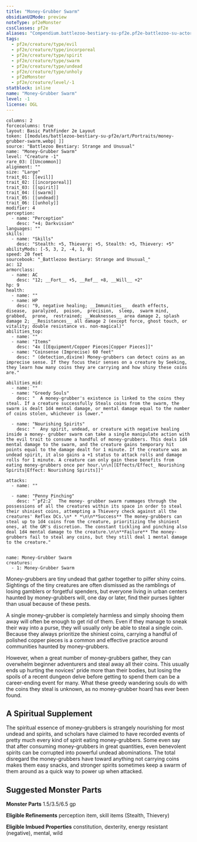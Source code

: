 ```yaml
---
title: "Money-Grubber Swarm"
obsidianUIMode: preview
noteType: pf2eMonster
cssClasses: pf2e
aliases: "Compendium.battlezoo-bestiary-su-pf2e.pf2e-battlezoo-su-actors.Actor.Jv1sYa1MSLhTu4ub" 
tags:
  - pf2e/creature/type/evil
  - pf2e/creature/type/incorporeal
  - pf2e/creature/type/spirit
  - pf2e/creature/type/swarm
  - pf2e/creature/type/undead
  - pf2e/creature/type/unholy
  - pf2eMonster
  - pf2e/creature/level/-1
statblock: inline
name: "Money-Grubber Swarm"
level: -1
license: OGL
---
```


```statblock
columns: 2
forcecolumns: true
layout: Basic Pathfinder 2e Layout
token: [[modules/battlezoo-bestiary-su-pf2e/art/Portraits/money-grubber-swarm.webp| ]]
source: "Battlezoo Bestiary: Strange and Unusual"
name: "Money-Grubber Swarm"
level: "Creature -1"
rare_03: [[Uncommon]]
alignment: ""
size: "Large"
trait_01: [[evil]]
trait_02: [[incorporeal]]
trait_03: [[spirit]]
trait_04: [[swarm]]
trait_05: [[undead]]
trait_06: [[unholy]]
modifier: 4
perception:
  - name: "Perception"
    desc: "+4; Darkvision"
languages: ""
skills:
  - name: "Skills"
    desc: "Stealth: +5, Thievery: +5, Stealth: +5, Thievery: +5"
abilityMods: [-5, 3, 2, -4, 1, 0]
speed: 20 feet
sourcebook: "_Battlezoo Bestiary: Strange and Unusual_"
ac: 12
armorclass:
  - name: AC
    desc: "12; __Fort__ +5, __Ref__ +8, __Will__ +2"
hp: 9
health:
  - name: ""
  - name: HP
    desc: "9, negative healing; __Immunities__  death effects,  disease,  paralyzed,  poison,  precision,  sleep,  swarm mind,  grabbed,  prone,  restrained; __Weaknesses__ area damage 2, splash damage 2; __Resistances__ all damage 2 (except force, ghost touch, or vitality; double resistance vs. non-magical)"
abilities_top:
  - name: ""
  - name: "Items"
    desc: "4x [[Equipment/Copper Pieces|Copper Pieces]]"
  - name: "Coinsense (Imprecise) 60 feet"
    desc: " (detection,divine) Money-grubbers can detect coins as an imprecise sense. If they focus their senses on a creature by Seeking, they learn how many coins they are carrying and how shiny these coins are."

abilities_mid:
  - name: ""
  - name: "Greedy Souls"
    desc: "  A money-grubber's existence is linked to the coins they steal. If a creature successfully Steals coins from the swarm, the swarm is dealt 1d4 mental damage, or mental damage equal to the number of coins stolen, whichever is lower."

  - name: "Nourishing Spirits"
    desc: "  Any spirit, undead, or creature with negative healing inside a money- grubber swarm can take a single manipulate action with the evil trait to consume a handful of money-grubbers. This deals 1d4 mental damage to the swarm, and the creature gains temporary hit points equal to the damage dealt for 1 minute. If the creature was an undead spirit, it also gains a +1 status to attack rolls and damage rolls for 1 minute. A creature can only gain these benefits from eating money-grubbers once per hour.\n\n[[Effects/Effect_ Nourishing Spirits|Effect: Nourishing Spirits]]"

attacks:
  - name: ""

  - name: "Penny Pinching"
    desc: "`pf2:2`  The money- grubber swarm rummages through the possessions of all the creatures within its space in order to steal their shiniest coins, attempting a Thievery check against all the creatures' Reflex DCs.\n* * *\n\n**Success** The money-grubbers can steal up to 1d4 coins from the creature, prioritizing the shiniest ones, at the GM's discretion. The constant tickling and pinching also deal 1d4 mental damage to the creature.\n\n**Failure** The money-grubbers fail to steal any coins, but they still deal 1 mental damage to the creature."
 
```

```encounter-table
name: Money-Grubber Swarm
creatures:
  - 1: Money-Grubber Swarm
```



Money-grubbers are tiny undead that gather together to pilfer shiny coins. Sightings of the tiny creatures are often dismissed as the ramblings of losing gamblers or forgetful spenders, but everyone living in urban centers haunted by money-grubbers will, one day or later, find their purses lighter than usual because of these pests.

A single money-grubber is completely harmless and simply shooing them away will often be enough to get rid of them. Even if they manage to sneak their way into a purse, they will usually only be able to steal a single coin. Because they always prioritize the shiniest coins, carrying a handful of polished copper pieces is a common and effective practice around communities haunted by money-grubbers.

However, when a great number of money-grubbers gather, they can overwhelm beginner adventurers and steal away all their coins. This usually ends up hurting the novices' pride more than their bodies, but losing the spoils of a recent dungeon delve before getting to spend them can be a career-ending event for many. What these greedy wandering souls do with the coins they steal is unknown, as no money-grubber hoard has ever been found.

## A Spiritual Supplement

The spiritual essence of money-grubbers is strangely nourishing for most undead and spirits, and scholars have claimed to have recorded events of pretty much every kind of spirit eating money-grubbers. Some even say that after consuming money-grubbers in great quantities, even benevolent spirits can be corrupted into powerful undead abominations. The total disregard the money-grubbers have toward anything not carrying coins makes them easy snacks, and stronger spirits sometimes keep a swarm of them around as a quick way to power up when attacked.

## Suggested Monster Parts

**Monster Parts** 1.5/3.5/6.5 gp

**Eligible Refinements** perception item, skill items (Stealth, Thievery)

**Eligible Imbued Properties** constitution, dexterity, energy resistant (negative), mental, wild

